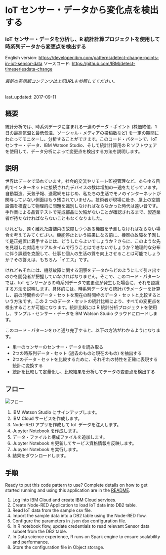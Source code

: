 # IoT センサー・データから変化点を検出する

### IoT センサー・データを分析し、R 統計計算プロジェクトを使用して時系列データから変更点を検出する

English version: https://developer.ibm.com/patterns/detect-change-points-in-iot-sensor-data
  ソースコード: https://github.com/IBM/detect-timeseriesdata-change

###### 最新の英語版コンテンツは上記URLを参照してください。
last_updated: 2017-09-11

 
<!--
_**Note: This pattern is part of a composite pattern.** These are code patterns that can be stand-alone applications or might be a continuation of another code pattern. This composite pattern consists of:_

* [Take corrective actions at the edge based on predictive analytics of IoT sensor data](https://developer.ibm.com/patterns/iot-edge-predictive-analytics-corrective-actions/)
* [Detect change points in IoT sensor data](https://developer.ibm.com/patterns/detect-change-points-in-iot-sensor-data) (this pattern)
* [Predict equipment failure using IoT sensor data](https://developer.ibm.com/patterns/predict-equipment-failure-using-iot-sensor-data)
-->

## 概要

統計分析では、時系列データに含まれる一連のデータ・ポイント (株価終値、1 日の最高気温と最低気温、ソーシャル・メディアの投稿数など) を一定の期間にわたってモニターし、分析することができます。このコード・パターンで、IoT センサー・データ、IBM Watson Studio、そして統計計算用の R ソフトウェアを使用して、データ分析によって変更点を検出する方法を説明します。

## 説明

世界はデータで溢れています。社会的交流やリモート監視管理など、あらゆる目的でインターネットに接続されたデバイスの数は増加の一途をたどっています。自動製造、天気予報、送電網をはじめ、私たちの生活でモノのインターネットが関与していない側面はもう残されていません。技術者が現場に赴き、屋上の空調設備を検査して物理的に問題を識別しなければならなかった時代は遠い昔です。手作業による品質テストで完成部品に欠陥がないことが確認されるまで、製造業者が待たなければならないこともなくなりました。

けれども、遠く離れた店舗内の故障しつつある機器を予測しなければならない場合を考えてみてください。機能停止という結果になる前に、機器の故障を予測して是正処置に着手するには、どうしたらよいでしょうか？さらに、このような先を見越した対応をリアルタイムで行うことはできないでしょうか？地理的な分布に伴う課題を克服して、仕事と個人の生活の質を向上させることは可能でしょうか？その答えは、もちろん「イエス」です。

けれどもそれには、機器故障に関する洞察をデータからどのようにして引き出すのかを開発者が把握していなければなりません。そこで、このコード・パターンでは、IoT センサーからの時系列データで変更点が発生した場合に、それを認識する方法を説明します。具体的には、時系列データから統計パラメーターを計算し、前の時間枠のデータ・セットを現在の時間枠のデータ・セットと比較するという方法です。この 2 つのデータ・セットの統計比較により、すべての変更点を検出することが可能になります。統計比較には R 統計分析プロジェクトを使用し、サンプル・センサー・データを BM Watson Studio クラウドにロードします。

このコード・パターンをひと通り完了すると、以下の方法がわかるようになります。

* 単一のセンサーのセンサー・データを読み取る
* 2つの時系列データ・セット (過去のものと現在のもの) を抽出する
* 2つのデータ・セットを比較するために、それぞれの特性を正確に表現する統計に変換する
* 統計を比較して定量化し、比較結果を分析してデータの変更点を検出する

## フロー

![フロー](../../images/Change-Point-Detection-on-IoT-Time-series-data-arch-flow.png)

1. IBM Watson Studio にサインアップします。
2. IBM Cloud サービスを作成します。
3. Node-RED アプリを作成して IoT データを注入します。
4. Jupyter Notebook を作成します。
5. データ・ファイルと構成ファイルを追加します。
6. Jupyter Notebook を更新してサービス資格情報を反映します。
7. Jupyter Notebook を実行します。
8. 結果をダウンロードします。

## 手順

Ready to put this code pattern to use? Complete details on how to get started running and using this application are in the [README](https://github.com/IBM/detect-timeseriesdata-change/blob/master/README.md).

1. Log into IBM Cloud and create IBM Cloud services.
2. Create Node-RED Application to load IoT data into DB2 table.
3. Read IoT data from the sample csv file.
4. Import the sample data into a DB2 table using the Node-RED flow.
5. Configure the parameters in .json dsx configuration file.
6. In R notebook flow, update credentials to read relevant Sensor data subset from the DB2 table.
7. In Data science experience, R runs on Spark engine to ensure scalability and performance.
8. Store the configuration file in Object storage.

